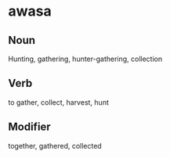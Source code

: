 awasa
===

Noun
---

Hunting, gathering, hunter-gathering, collection

Verb
---

to gather, collect, harvest, hunt

Modifier
---

together, gathered, collected